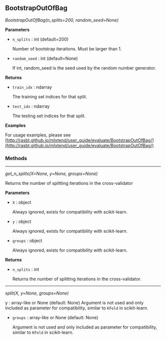 ## BootstrapOutOfBag

*BootstrapOutOfBag(n_splits=200, random_seed=None)*

**Parameters**


- `n_splits` : int (default=200)

    Number of bootstrap iterations.
    Must be larger than 1.


- `random_seed` : int (default=None)

    If int, random_seed is the seed used by
    the random number generator.


**Returns**

- `train_idx` : ndarray

    The training set indices for that split.


- `test_idx` : ndarray

    The testing set indices for that split.

**Examples**

For usage examples, please see
    [http://rasbt.github.io/mlxtend/user_guide/evaluate/BootstrapOutOfBag/](http://rasbt.github.io/mlxtend/user_guide/evaluate/BootstrapOutOfBag/)

### Methods

<hr>

*get_n_splits(X=None, y=None, groups=None)*

Returns the number of splitting iterations in the cross-validator

**Parameters**

- `X` : object

    Always ignored, exists for compatibility with scikit-learn.


- `y` : object

    Always ignored, exists for compatibility with scikit-learn.


- `groups` : object

    Always ignored, exists for compatibility with scikit-learn.

**Returns**


- `n_splits` : int

    Returns the number of splitting iterations in the cross-validator.

<hr>

*split(X, y=None, groups=None)*

y : array-like or None (default: None)
Argument is not used and only included as parameter
for compatibility, similar to `KFold` in scikit-learn.


- `groups` : array-like or None (default: None)

    Argument is not used and only included as parameter
    for compatibility, similar to `KFold` in scikit-learn.

